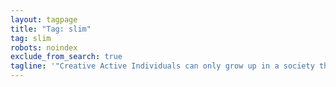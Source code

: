 ```yaml
---
layout: tagpage
title: "Tag: slim"
tag: slim
robots: noindex
exclude_from_search: true
tagline: '"Creative Active Individuals can only grow up in a society that emphasizes learning instead of teaching." - Chris Alexander'
---
```

